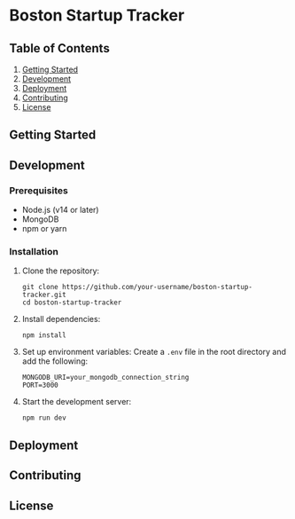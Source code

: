 # Boston Startup Tracker

<!-- TODO: Provide a detailed overview of the Boston Startup Tracker project, including its purpose, features, and target audience. -->

## Table of Contents
1. [Getting Started](#getting-started)
2. [Development](#development)
3. [Deployment](#deployment)
4. [Contributing](#contributing)
5. [License](#license)

## Getting Started

<!-- TODO: Include instructions for setting up the development environment, including installing dependencies, configuring the database, and running the application locally. -->

## Development

### Prerequisites
- Node.js (v14 or later)
- MongoDB
- npm or yarn

### Installation
1. Clone the repository:
   ```
   git clone https://github.com/your-username/boston-startup-tracker.git
   cd boston-startup-tracker
   ```

2. Install dependencies:
   ```
   npm install
   ```

3. Set up environment variables:
   Create a `.env` file in the root directory and add the following:
   ```
   MONGODB_URI=your_mongodb_connection_string
   PORT=3000
   ```

4. Start the development server:
   ```
   npm run dev
   ```

## Deployment

<!-- TODO: Provide instructions for deploying the application to a production environment. -->

## Contributing

<!-- TODO: Add information on how to contribute to the project, including coding conventions, testing procedures, and submitting pull requests. -->

## License

<!-- TODO: Include a license for the project (e.g., MIT License). -->